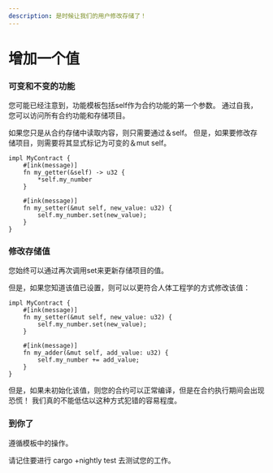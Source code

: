 ```yaml
---
description: 是时候让我们的用户修改存储了！
---
```


# 增加一个值

### 可变和不变的功能

您可能已经注意到，功能模板包括self作为合约功能的第一个参数。 通过自我，您可以访问所有合约功能和存储项目。

如果您只是从合约存储中读取内容，则只需要通过＆self。 但是，如果要修改存储项目，则需要将其显式标记为可变的＆mut self。

```text
impl MyContract {
    #[ink(message)]
    fn my_getter(&self) -> u32 {
        *self.my_number
    } 

    #[ink(message)]
    fn my_setter(&mut self, new_value: u32) {
        self.my_number.set(new_value);
    }
}
```

### 修改存储值

您始终可以通过再次调用set来更新存储项目的值。

但是，如果您知道该值已设置，则可以以更符合人体工程学的方式修改该值：

```text
impl MyContract {
    #[ink(message)]
    fn my_setter(&mut self, new_value: u32) {
        self.my_number.set(new_value);
    }

    #[ink(message)]
    fn my_adder(&mut self, add_value: u32) {
        self.my_number += add_value;
    }
}
```

但是，如果未初始化该值，则您的合约可以正常编译，但是在合约执行期间会出现恐慌！ 我们真的不能低估以这种方式犯错的容易程度。

### 到你了

遵循模板中的操作。

请记住要进行 cargo +nightly test 去测试您的工作。

